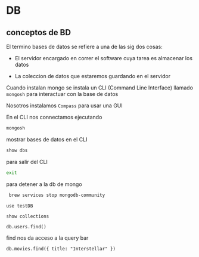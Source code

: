 # DB


## conceptos de BD 

El termino bases de datos se refiere a una de las sig dos cosas:

* El servidor encargado en correr el software cuya tarea es almacenar los datos

* La coleccion de datos que estaremos guardando en el servidor


Cuando instalan mongo se instala un CLI (Command Line Interface) llamado `mongosh` para interactuar con la base de datos

Nosotros instalamos `Compass` para usar una GUI


En el CLI nos connectamos ejecutando

```sh
mongosh
```


mostrar bases de datos en el CLI
```sh
show dbs
```

para salir del CLI
```sh
exit
```


para detener a la db de mongo
```sh
 brew services stop mongodb-community      
```

```
use testDB
```


```
show collections
```


```
db.users.find()
```

find nos da acceso a la query bar

```
db.movies.find({ title: "Interstellar" })
```